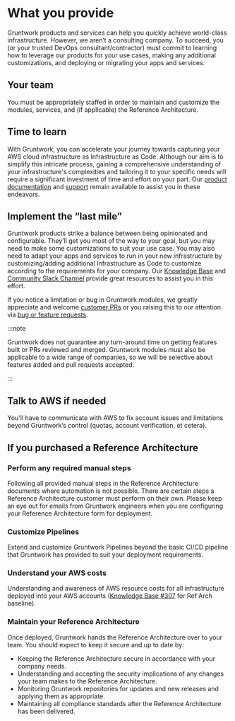 # What you provide

Gruntwork products and services can help you quickly achieve world-class infrastructure. However, we aren’t a consulting company. To succeed, you (or your trusted DevOps consultant/contractor) must commit to learning how to leverage our products for your use cases, making any additional customizations, and deploying or migrating your apps and services.

## Your team

You must be appropriately staffed in order to maintain and customize the modules, services, and (if applicable) the Reference Architecture.

## Time to learn

With Gruntwork, you can accelerate your journey towards capturing your AWS cloud infrastructure as Infrastructure as Code. Although our aim is to simplify this intricate process, gaining a comprehensive understanding of your infrastructure's complexities and tailoring it to your specific needs will require a significant investment of time and effort on your part. Our [product documentation](/products) and [support](/support) remain available to assist you in these endeavors.

## Implement the “last mile”

Gruntwork products strike a balance between being opinionated and configurable. They’ll get you most of the way to your goal, but you may need to make some customizations to suit your use case. You may also need to adapt your apps and services to run in your new infrastructure by customizing/adding additional Infrastructure as Code to customize according to the requirements for your company. Our [Knowledge Base](https://github.com/gruntwork-io/knowledge-base/discussions) and [Community Slack Channel](https://gruntwork-community.slack.com/archives/CHH9Y3Z62) provide great resources to assist you in this effort.

If you notice a limitation or bug in Gruntwork modules, we greatly appreciate and welcome [customer PRs](/iac/support/contributing) or you raising this to our attention via [bug or feature requests](/support#share-feedback).

:::note

Gruntwork does not guarantee any turn-around time on getting features built or PRs reviewed and merged. Gruntwork modules must also be applicable to a wide range of companies, so we will be selective about features added and pull requests accepted.

:::

## Talk to AWS if needed

You'll have to communicate with AWS to fix account issues and limitations beyond Gruntwork’s control (quotas, account verification, et cetera).

## If you purchased a Reference Architecture

### Perform any required manual steps

Following all provided manual steps in the Reference Architecture documents where automation is not possible. There are certain steps a Reference Architecture customer must perform on their own. Please keep an eye out for emails from Gruntwork engineers when you are configuring your Reference Architecture form for
deployment.

### Customize Pipelines

Extend and customize Gruntwork Pipelines beyond the basic CI/CD pipeline that Gruntwork has provided to suit your deployment requirements.

### Understand your AWS costs

Understanding and awareness of AWS resource costs for all infrastructure deployed into your AWS accounts ([Knowledge Base #307](https://github.com/gruntwork-io/knowledge-base/discussions/307) for Ref Arch baseline).

### Maintain your Reference Architecture

Once deployed, Gruntwork hands the Reference Architecture over to your team. You should expect to keep it secure and up to date by:

- Keeping the Reference Architecture secure in accordance with your company needs.
- Understanding and accepting the security implications of any changes your team makes to the Reference Architecture.
- Monitoring Gruntwork repositories for updates and new releases and applying them as appropriate.
- Maintaining all compliance standards after the Reference Architecture has been delivered.


<!-- ##DOCS-SOURCER-START
{
  "sourcePlugin": "local-copier",
  "hash": "52875a926cd4d9052d336dfbb578a0b7"
}
##DOCS-SOURCER-END -->
